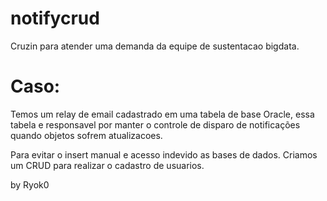 # notifycrud

Cruzin para atender uma demanda da equipe de sustentacao bigdata. 

# Caso: 
Temos um relay de email cadastrado em uma tabela de base Oracle, essa tabela e responsavel por manter o controle de disparo 
de notificações quando objetos sofrem atualizacoes. 

Para evitar o insert manual e acesso indevido as bases de dados. Criamos um CRUD para realizar o cadastro de usuarios. 

by Ryok0
